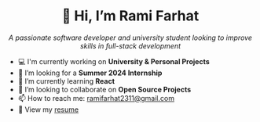 <h1 align="center">👋 Hi, I’m Rami Farhat</h1>

<p align="center">
  <i>A passionate software developer and university student looking to improve skills in full-stack development</i>
</p>

- 💻 I'm currently working on **University & Personal Projects**
- 👀 I’m looking for a **Summer 2024 Internship**
- 🌱 I’m currently learning **React**
- 👯 I’m looking to collaborate on **Open Source Projects**
- 📫 How to reach me: [ramifarhat2311@gmail.com](mailto:ramifarhat2311@gmail.com)
- 📄 View my [resume](https://docs.google.com/document/d/1_LuN0EVpOfzUtJmI3GsXOon-YWRo46Jk7e26UfClCTM/edit?usp=sharing)
